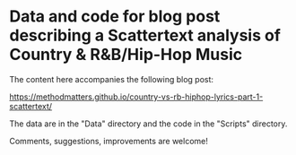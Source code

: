 # Data and code for blog post describing a Scattertext analysis of Country & R&B/Hip-Hop Music

The content here accompanies the following blog post:

https://methodmatters.github.io/country-vs-rb-hiphop-lyrics-part-1-scattertext/

The data are in the "Data" directory and the code in the "Scripts" directory. 

Comments, suggestions, improvements are welcome!
